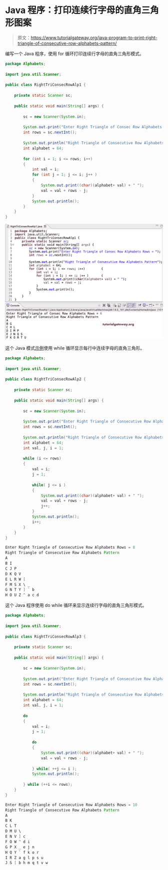 # Java 程序：打印连续行字母的直角三角形图案

> 原文：<https://www.tutorialgateway.org/java-program-to-print-right-triangle-of-consecutive-row-alphabets-pattern/>

编写一个 Java 程序，使用 for 循环打印连续行字母的直角三角形模式。

```java
package Alphabets;

import java.util.Scanner;

public class RightTriConsecRowAlp1 {

	private static Scanner sc;

	public static void main(String[] args) {

		sc = new Scanner(System.in);	

		System.out.print("Enter Right Triangle of Consec Row Alphabets Rows = ");
		int rows = sc.nextInt();

		System.out.println("Right Triangle of Consecutive Row Alphabets Pattern");
		int alphabet = 64;

		for (int i = 1; i <= rows; i++) 
		{
			int val = i;
			for (int j = 1; j <= i; j++ ) 	
			{
				System.out.print((char)(alphabet+ val) + " ");
				val = val + rows - j;
			}
			System.out.println();
		}
	}
}
```

![Java Program to Print Right Triangle of Consecutive Row Alphabets Pattern](img/c3b8d55474c43478a6b4bd0dc99f780a.png)

这个 Java 模式[示例](https://www.tutorialgateway.org/learn-java-programs/)使用 while 循环显示每行中连续字母的直角三角形。

```java
package Alphabets;

import java.util.Scanner;

public class RightTriConsecRowAlp2 {

	private static Scanner sc;

	public static void main(String[] args) {

		sc = new Scanner(System.in);	

		System.out.print("Enter Right Triangle of Consecutive Row Alphabets Rows = ");
		int rows = sc.nextInt();

		System.out.println("Right Triangle of Consecutive Row Alphabets Pattern");
		int alphabet = 64;
		int val, j, i = 1; 

		while (i <= rows) 
		{
			val = i;
			j = 1;

			while( j <= i ) 	
			{
				System.out.print((char)(alphabet+ val) + " ");
				val = val + rows - j;
				j++;
			}
			System.out.println();
			i++;
		}
	}
}
```

```java
Enter Right Triangle of Consecutive Row Alphabets Rows = 8
Right Triangle of Consecutive Row Alphabets Pattern
A 
B I 
C J P 
D K Q V 
E L R W [ 
F M S X \ _ 
G N T Y ] ` b 
H O U Z ^ a c d 
```

这个 Java 程序使用 do while 循环来显示连续行字母的直角三角形模式。

```java
package Alphabets;

import java.util.Scanner;

public class RightTriConsecRowAlp3 {

	private static Scanner sc;

	public static void main(String[] args) {

		sc = new Scanner(System.in);	

		System.out.print("Enter Right Triangle of Consecutive Row Alphabets Rows = ");
		int rows = sc.nextInt();

		System.out.println("Right Triangle of Consecutive Row Alphabets Pattern");
		int alphabet = 64;
		int val, j, i = 1; 

		do
		{
			val = i;
			j = 1;

			do	
			{
				System.out.print((char)(alphabet+ val) + " ");
				val = val + rows - j;

			} while( ++j <= i );
			System.out.println();

		} while (++i <= rows);
	}
}
```

```java
Enter Right Triangle of Consecutive Row Alphabets Rows = 10
Right Triangle of Consecutive Row Alphabets Pattern
A 
B K 
C L T 
D M U \ 
E N V ] c 
F O W ^ d i 
G P X _ e j n 
H Q Y ` f k o r 
I R Z a g l p s u 
J S [ b h m q t v w 
```